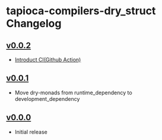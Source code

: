 # tapioca-compilers-dry_struct Changelog

## [v0.0.2](https://github.com/YukiJikumaru/tapioca-compilers-dry_struct/compare/v0.0.1...v0.0.2)

- [Introduct CI(Github Action)]()

## [v0.0.1](https://github.com/YukiJikumaru/tapioca-compilers-dry_struct/compare/v0.0.0...v0.0.1)

- Move dry-monads from runtime_dependency to development_dependency

## [v0.0.0](https://github.com/YukiJikumaru/tapioca-compilers-dry_struct/tree/v0.0.0)

- Initial release
